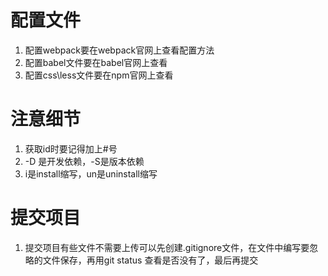 #  配置文件
1. 配置webpack要在webpack官网上查看配置方法
2. 配置babel文件要在babel官网上查看
3. 配置css\less文件要在npm官网上查看
#  注意细节
1. 获取id时要记得加上#号
2. -D 是开发依赖，-S是版本依赖
3. i是install缩写，un是uninstall缩写
# 提交项目
1. 提交项目有些文件不需要上传可以先创建.gitignore文件，在文件中编写要忽略的文件保存，再用git status 查看是否没有了，最后再提交